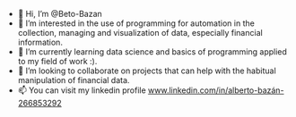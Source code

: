 - 👋 Hi, I’m @Beto-Bazan
- 👀 I’m interested in the use of programming for automation in the collection, managing and visualization of data, especially financial information.
- 🌱 I’m currently learning data science and basics of programming applied to my field of work :).
- 💞️ I’m looking to collaborate on projects that can help with the habitual manipulation of financial data.
- 📫 You can visit my linkedin profile www.linkedin.com/in/alberto-bazán-266853292

<!---
Beto-Bazan/Beto-Bazan is a ✨ special ✨ repository because its `README.md` (this file) appears on your GitHub profile.
You can click the Preview link to take a look at your changes.
--->
